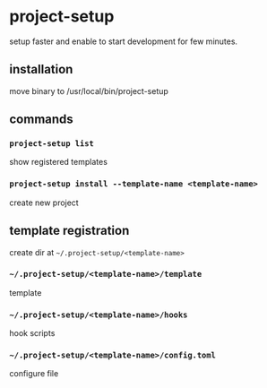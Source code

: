 # project-setup
setup faster and enable to start development for few minutes.

## installation
move binary to /usr/local/bin/project-setup

## commands
### ```project-setup list```
show registered templates

### ```project-setup install --template-name <template-name>```
create new project

## template registration
create dir at ```~/.project-setup/<template-name>```
### ```~/.project-setup/<template-name>/template```
template
### ```~/.project-setup/<template-name>/hooks```
hook scripts
### ```~/.project-setup/<template-name>/config.toml```
configure file
